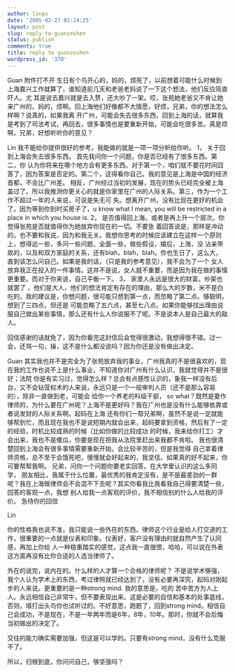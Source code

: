 ```yaml
---
author: linpx
date: '2005-02-27 02:24:25'
layout: post
slug: reply-to-guanzeshen
status: publish
comments: true
title: reply to guanzeshen
wordpress_id: '370'
---
```


Guan 附件打不开 生日有个鸟开心的，妈的，烦死了，以前想着可能什么时候到上海嘉兴工作就算了，谁知道前几天和老爸老妈说了一下这个想法，他们反应简直吓人。尤
其是说去嘉兴就是去入赘，还大吵了一架。哎，张苑她老爸又不肯让她来广州的，妈的，烦啊。回上海他们好像都不大情愿，好烦，兄弟，你的想法怎么样啊？说真的，如果我离
开广州，可能会失去很多东西，回到上海的话，就算我是考到了司法考试，再回去，很多事情也是要重新开始，可能会吃很多苦。真是烦啊，兄弟，好想听听你的意见？

Lin 我不能给你提供很好的参考，我能做的就是一项一项分析给你听。 1， 关于回到上海会失去很多东西。 首先我问你一个问题，你是否已经有了很多东西。第二，你
认为你将来在哪个地方会有更多东西。对于第一个，咱们就不要花时间回答了，因为答案是否定的。第二个，这得看你自己。我的意见是上海是中国的经济首都，不会比广州差。
相反，广州经过当初的发展，现在的势头已经完全被上海盖过了。所以我推测你更关心的就是你家里在广州的人际关系。第三，作为一个工作不超过一年的人来说，可说是失无可
失。想离开广州，没有比现在更好的机会了。因为等到你到时买房子了，u know what I mean, you will be restricted in
a place in which you house is. 2， 是否值得回上海。或者是再上升一个层次。你觉得张苑是否就值得你为她放弃你现在的一切。不要急
着回答说是，那样是冲动的。也不要和我说，因为和我无关。我想你思考的时候应该建立在这样一个原则上，想得远一些，多问一些问题，全面一些，做些假设，婚后，上海，没
沾亲带故的，以及和双方家庭的关系，还有blah，blah，blah。你也生日了，这么大，直到该怎么问自己。如果是我的话，（只是我的参考意见），我不会为了一个
女人放弃我正在投入的一件事情。这并不是说，女人就不重要，而是因为我在做的事情更重要。而对于你来说，自己平衡一下。 3， 家里人永远是很大的财富。吵架也就罢了
，他们是大人，他们的想法肯定有存在的理由，那么大的岁数，米不是白吃的。我的建议是，你想问题，很可能只想到第一点，而忽略了第二点。够聪明，想到了三四点，但还是
可能忽略了五六点，甚至七八点。如果你能够找出理由说服自己做出某些事情，那么还有什么人你说服不了呢。不是说本人是自己最大的敌人。

回信感谢的话就免了，因为你看完这封信后会觉得很激动，我想得很不错。过一会，还骂一句，操，这不是什么都没说吗？因为你还是没有做出决定。

  
Guan 其实我也并不是完全为了张苑放弃我的事业，广州我真的不是很喜欢的，现在我的工作也说不上是什么事业，不知道你对广州有什么认识，我就觉得并不是很好；法院
你是有实习过，觉得怎么样？总会有点感性认识的，象我一样没有后台，又不会钻营权术的人来说，永远只是一个一般审判人员（还不是那么容易的），除非一直做到老，可能会
给你一个养老的科级干部， so what？既然是要作律师的，为什么要在广州呢？上海不是更好吗？我在广州也是没有什么能够依靠或者说发财的人际关系啊。起码在上海
还有你们一帮兄弟啊，虽然不是说一定就能够帮到忙，而且现在我也不是说短期内就会出来，起码要拿到资格，然后有了一定的经验，时机比较成熟的时候（比如你做的比较成功
的时候，我来给你打工）才会出来，我也不是傻瓜，你要是现在把我从法院里赶出来我都不肯啦。 我也很清楚回到上海会有很多事情需要重新开始，会比较辛苦的，但是我觉得
自己拿着律师资格，总不至于会饿死吧，慢慢就会好起来的，我坚信。如果真的好不起来，你可要帮帮我啊。 兄弟，问你一个问题你要老实回答。在大学里认识的这么多同学，
朋友相比，我属于什么位置，最优秀的我肯定没有，是不是最差劲的一群呢？我在上海做律师会不会混不下去呢？其实你看我比我看我自己得要清楚一些，回答的客观一点，我想
别人给我一点客观的评价，我不相信别的什么人给我的评价。 急待你的回信

  
Lin

你的性格我也说不准，我只能说一些外在的东西。律师这个行业是给人打交道的工作，很重要的一点就是仪表和印象。仪表好，客户没有理由的就自然产生了认同感，再加上你给
人一种稳重踏实的感觉，这点我一直很恨，哈哈，可以说在外表这方面再没有比你合适的人选当律师了。

外在的说完，说内在的。什么样的人才算一个合格的律师呢？
不是说学术够强，我个人认为学术上的东西，考过律照就已经达到了，没有必要再深究，起码对刚起步的人来说。更重要的是一种strong mind. 我的意思是，吃的
苦中苦方为人上人。永远相信自己非常牛，但不要表现出来。这是必要的自信和基本的处事底线，否则，墙打出头鸟你也试听过的。不好意思，跑题了，回到strong
mind。相信自己会成功，不是现在，不是一年两年而是6年，8年，10年。那时，你就不会后悔当初做出的决定了。

交往的能力确实需要加强，但这是可以学的。只要有strong mind，没有什么克服不了。

所以，归根到底，你问问自己，够坚强吗？

